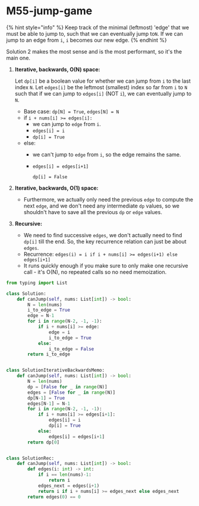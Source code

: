 # M55-jump-game

{% hint style="info" %}
Keep track of the minimal \(leftmost\) 'edge' that we must be able to jump to, such that we can eventually jump to`N`. If we can jump to an edge from `i`, `i` becomes our new edge.
{% endhint %}

Solution 2 makes the most sense and is the most performant, so it's the main one.

1. **Iterative, backwards, O\(N\) space:**

   Let `dp[i]` be a boolean value for whether we can jump from `i` to the last index `N`. Let `edges[i]` be the leftmost \(smallest\) index so far from `i` to `N` such that if we can jump to `edges[i]` \(NOT `i`\), we can eventually jump to `N`.

   * Base case: `dp[N] = True`, `edges[N] = N`
   * if `i + nums[i] >= edges[i]:`
     * we can jump to `edge` from `i`.
     * `edges[i] = i`
     * `dp[i] = True`
   * else:
     * we can't jump to `edge` from `i`, so the edge remains the same.
     * `edges[i] = edges[i+1]`

       `dp[i] = False`

2. **Iterative, backwards, O\(1\) space:**
   * Furthermore, we actually only need the previous `edge` to compute the next `edge`, and we don't need any intermediate `dp` values, so we shouldn't have to save all the previous `dp` or `edge` values.
3. **Recursive:**
   * We need to find successive `edges`, we don't actually need to find `dp[i]` till the end. So, the key recurrence relation can just be about `edges`.
   * Recurrence: `edges(i) = i if i + nums[i] >= edges(i+1) else edges[i+1]`
   * It runs quickly enough if you make sure to only make one recursive call - it's O\(N\), no repeated calls so no need memoization. 

```python
from typing import List

class Solution:
    def canJump(self, nums: List[int]) -> bool:
        N = len(nums)
        i_to_edge = True
        edge = N-1
        for i in range(N-2, -1, -1):
            if i + nums[i] >= edge:
                edge = i
                i_to_edge = True
            else:
                i_to_edge = False
        return i_to_edge


class SolutionIterativeBackwardsMemo:
    def canJump(self, nums: List[int]) -> bool:
        N = len(nums)
        dp = [False for _ in range(N)]
        edges = [False for _ in range(N)]
        dp[N-1] = True
        edges[N-1] = N-1
        for i in range(N-2, -1, -1):
            if i + nums[i] >= edges[i+1]:
                edges[i] = i
                dp[i] = True
            else:
                edges[i] = edges[i+1]
        return dp[0]


class SolutionRec:
    def canJump(self, nums: List[int]) -> bool:
        def edges(i: int) -> int:
            if i == len(nums)-1:
                return i
            edges_next = edges(i+1)
            return i if i + nums[i] >= edges_next else edges_next
        return edges(0) == 0

```

